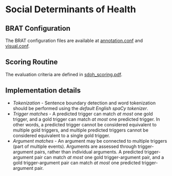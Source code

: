 # Social Determinants of Health


## BRAT Configuration
The BRAT configuration files are available at [annotation.conf](resources/annotation.conf) and [visual.conf](resources/visual.conf).


## Scoring Routine
The evaluation criteria are defined in [sdoh_scoring.pdf](resources/sdoh_scoring.pdf).

## Implementation details

* *Tokenization* - Sentence boundary detection and word tokenization should be performed using the *default English spaCy tokenizer*.
* *Trigger matches* - A predicted trigger can match *at most* one gold trigger, and a gold trigger can match *at most* one predicted trigger. In other words, a predicted trigger cannot be considered equivalent to multiple gold triggers, and multiple predicted triggers cannot be considered equivalent to a single gold trigger.
* *Argument matches* - An argument may be connected to multiple triggers (part of multiple events). Arguments are assessed through trigger-argument pairs, rather than individual arguments. A predicted trigger-argument pair can match *at most* one gold trigger-argument pair, and a gold trigger-argument pair can match *at most* one predicted trigger-argument pair.
